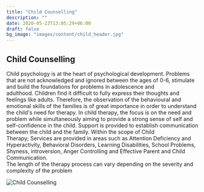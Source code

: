 ```yaml
---
title: "Child Counselling"
description: ""
date: 2020-05-23T13:05:29+06:00
draft: false
bg_image: "images/content/child_header.jpg"
---
```


## Child Counselling ##

  Child psychology is at the heart of psychological development. Problems that are not acknowledged and ignored between the ages of 0-6, stimulate and build the foundations for problems in adolescence and adulthood. Children find it difficult to fully express their thoughts and feelings like adults. Therefore, the observation of the behavioural and emotional skills of the families is of great importance in order to understand the child's need for therapy.
  In child therapy, the focus is on the need and problem while simultaneously aiming to provide a strong sense of self and self-confidence in the child. Support is provided to establish communication between the child and the family. Within the scope of Child Therapy; Services are provided in areas such as Attention Deficiency and Hyperactivity, Behavioral Disorders, Learning Disabilities, School Problems, Shyness, introversion, Anger Controlling and Effective Parent and Child Communication.   
  The length of the therapy process can vary depending on the severity and complexity of the problem


![Child Counselling](/iocoaching/images/content/child.jpg "Child Counselling")





